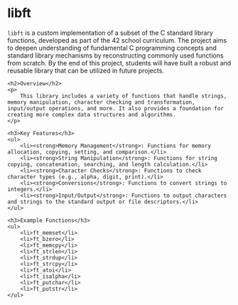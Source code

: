 <h1>libft</h1>
    <p>
        <code>libft</code> is a custom implementation of a subset of the C standard library functions, developed as part of the 42 school curriculum. The project aims to deepen understanding of fundamental C programming concepts and standard library mechanisms by reconstructing commonly used functions from scratch. By the end of this project, students will have built a robust and reusable library that can be utilized in future projects.
    </p>

    <h2>Overview</h2>
    <p>
        This library includes a variety of functions that handle strings, memory manipulation, character checking and transformation, input/output operations, and more. It also provides a foundation for creating more complex data structures and algorithms.
    </p>

    <h3>Key Features</h3>
    <ul>
        <li><strong>Memory Management</strong>: Functions for memory allocation, copying, setting, and comparison.</li>
        <li><strong>String Manipulation</strong>: Functions for string copying, concatenation, searching, and length calculation.</li>
        <li><strong>Character Checks</strong>: Functions to check character types (e.g., alpha, digit, print).</li>
        <li><strong>Conversions</strong>: Functions to convert strings to integers.</li>
        <li><strong>Input/Output</strong>: Functions to output characters and strings to the standard output or file descriptors.</li>
    </ul>

    <h3>Example Functions</h3>
    <ul>
        <li>ft_memset</li>
        <li>ft_bzero</li>
        <li>ft_memcpy</li>
        <li>ft_strlen</li>
        <li>ft_strdup</li>
        <li>ft_strcpy</li>
        <li>ft_atoi</li>
        <li>ft_isalpha</li>
        <li>ft_putchar</li>
        <li>ft_putstr</li>
    </ul>
